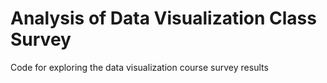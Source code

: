 # Analysis of Data Visualization Class Survey

Code for exploring the data visualization course survey results
